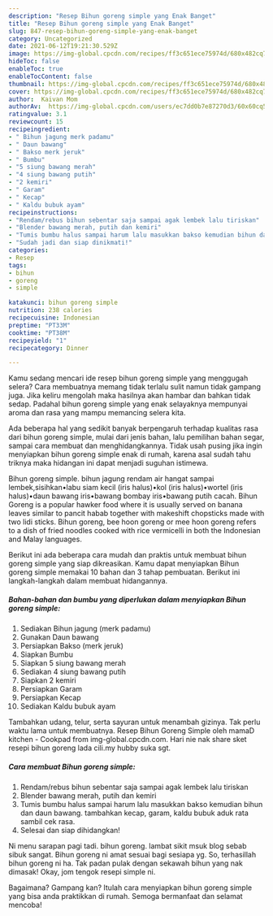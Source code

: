 ```yaml
---
description: "Resep Bihun goreng simple yang Enak Banget"
title: "Resep Bihun goreng simple yang Enak Banget"
slug: 847-resep-bihun-goreng-simple-yang-enak-banget
category: Uncategorized
date: 2021-06-12T19:21:30.529Z
image: https://img-global.cpcdn.com/recipes/ff3c651ece75974d/680x482cq70/bihun-goreng-simple-foto-resep-utama.jpg
hideToc: false
enableToc: true
enableTocContent: false
thumbnail: https://img-global.cpcdn.com/recipes/ff3c651ece75974d/680x482cq70/bihun-goreng-simple-foto-resep-utama.jpg
cover: https://img-global.cpcdn.com/recipes/ff3c651ece75974d/680x482cq70/bihun-goreng-simple-foto-resep-utama.jpg
author:  Kaivan Mom
authorAv:  https://img-global.cpcdn.com/users/ec7dd0b7e87270d3/60x60cq50/avatar.jpg
ratingvalue: 3.1
reviewcount: 15
recipeingredient:
- " Bihun jagung merk padamu"
- " Daun bawang"
- " Bakso merk jeruk"
- " Bumbu"
- "5 siung bawang merah"
- "4 siung bawang putih"
- "2 kemiri"
- " Garam"
- " Kecap"
- " Kaldu bubuk ayam"
recipeinstructions:
- "Rendam/rebus bihun sebentar saja sampai agak lembek lalu tiriskan"
- "Blender bawang merah, putih dan kemiri"
- "Tumis bumbu halus sampai harum lalu masukkan bakso kemudian bihun dan daun bawang. tambahkan kecap, garam, kaldu bubuk aduk rata sambil cek rasa."
- "Sudah jadi dan siap dinikmati!"
categories:
- Resep
tags:
- bihun
- goreng
- simple

katakunci: bihun goreng simple 
nutrition: 238 calories
recipecuisine: Indonesian
preptime: "PT33M"
cooktime: "PT38M"
recipeyield: "1"
recipecategory: Dinner

---
```



Kamu sedang mencari ide resep bihun goreng simple yang menggugah selera? Cara membuatnya memang tidak terlalu sulit namun tidak gampang juga. Jika keliru mengolah maka hasilnya akan hambar dan bahkan tidak sedap. Padahal bihun goreng simple yang enak selayaknya mempunyai aroma dan rasa yang mampu memancing selera kita.


Ada beberapa hal yang sedikit banyak berpengaruh terhadap kualitas rasa dari bihun goreng simple, mulai dari jenis bahan, lalu pemilihan bahan segar, sampai cara membuat dan menghidangkannya. Tidak usah pusing jika ingin menyiapkan bihun goreng simple enak di rumah, karena asal sudah tahu triknya maka hidangan ini dapat menjadi suguhan istimewa.

Bihun goreng simple. bihun jagung rendam air hangat sampai lembek,sisihkan•labu siam kecil (iris halus)•kol (iris halus)•wortel (iris halus)•daun bawang iris•bawang bombay iris•bawang putih cacah. Bihun Goreng is a popular hawker food where it is usually served on banana leaves similar to pancit habab together with makeshift chopsticks made with two lidi sticks. Bihun goreng, bee hoon goreng or mee hoon goreng refers to a dish of fried noodles cooked with rice vermicelli in both the Indonesian and Malay languages.


Berikut ini ada beberapa cara mudah dan praktis untuk membuat bihun goreng simple yang siap dikreasikan. Kamu dapat menyiapkan Bihun goreng simple memakai 10 bahan dan 3 tahap pembuatan. Berikut ini langkah-langkah dalam membuat hidangannya.

<!--inarticleads1-->

##### Bahan-bahan dan bumbu yang diperlukan dalam menyiapkan Bihun goreng simple:

1. Sediakan  Bihun jagung (merk padamu)
1. Gunakan  Daun bawang
1. Persiapkan  Bakso (merk jeruk)
1. Siapkan  Bumbu
1. Siapkan 5 siung bawang merah
1. Sediakan 4 siung bawang putih
1. Siapkan 2 kemiri
1. Persiapkan  Garam
1. Persiapkan  Kecap
1. Sediakan  Kaldu bubuk ayam


Tambahkan udang, telur, serta sayuran untuk menambah gizinya. Tak perlu waktu lama untuk membuatnya. Resep Bihun Goreng Simple oleh mamaD kitchen - Cookpad from img-global.cpcdn.com. Hari nie nak share sket resepi bihun goreng lada cili.my hubby suka sgt. 

<!--inarticleads2-->

##### Cara membuat Bihun goreng simple:

1. Rendam/rebus bihun sebentar saja sampai agak lembek lalu tiriskan
1. Blender bawang merah, putih dan kemiri
1. Tumis bumbu halus sampai harum lalu masukkan bakso kemudian bihun dan daun bawang. tambahkan kecap, garam, kaldu bubuk aduk rata sambil cek rasa.
1. Selesai dan siap dihidangkan!

Ni menu sarapan pagi tadi. bihun goreng. lambat sikit msuk blog sebab sibuk sangat. Bihun goreng ni amat sesuai bagi sesiapa yg. So, terhasillah bihun goreng ni ha. Tak padan pulak dengan sekawah bihun yang nak dimasak! Okay, jom tengok resepi simple ni. 

Bagaimana? Gampang kan? Itulah cara menyiapkan bihun goreng simple yang bisa anda praktikkan di rumah. Semoga bermanfaat dan selamat mencoba!
